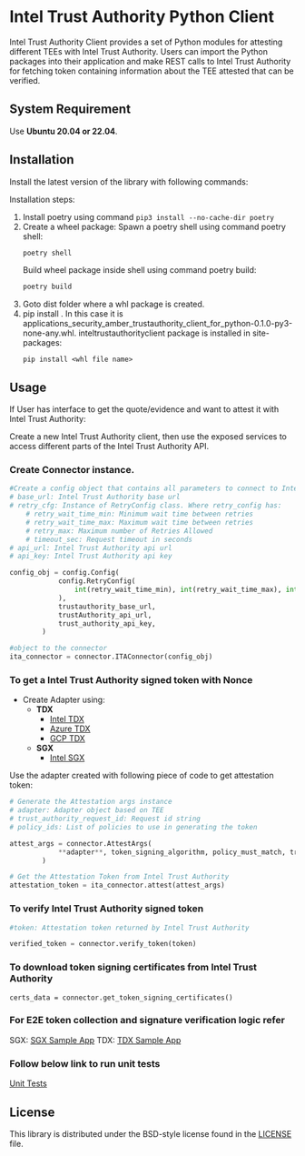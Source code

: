 # Intel Trust Authority Python Client 
Intel Trust Authority Client provides a set of Python modules for attesting different TEEs with Intel Trust Authority. Users can import the Python packages into their application and make REST calls to Intel Trust Authority for fetching token containing information about the TEE attested that can be verified.

## System Requirement

Use <b>Ubuntu 20.04 or 22.04</b>. 

## Installation
 
Install the latest version of the library with following commands:
 
Installation steps:
1) Install poetry using command `pip3 install --no-cache-dir poetry`
2) Create a wheel package:
    Spawn a poetry shell using command poetry shell:
    ```bash
    poetry shell
    ```
    Build wheel package inside shell using command poetry build:
    ```bash
    poetry build
    ```
3) Goto  dist folder where a whl package is created.
4) pip install <whl file name>. In this case it is applications_security_amber_trustauthority_client_for_python-0.1.0-py3-none-any.whl. inteltrustauthorityclient package is installed in site-packages:
    ```
    pip install <whl file name>
    ```

## Usage

If User has interface to get the quote/evidence and want to attest it with Intel Trust Authority:

Create a new Intel Trust Authority client, then use the exposed services to
access different parts of the Intel Trust Authority API.

### Create Connector instance.
```Python
#Create a config object that contains all parameters to connect to Intel Trust Authority and retry if there is 5XX error.
# base_url: Intel Trust Authority base url
# retry_cfg: Instance of RetryConfig class. Where retry_config has:
    # retry_wait_time_min: Minimum wait time between retries
    # retry_wait_time_max: Maximum wait time between retries
    # retry_max: Maximum number of Retries Allowed
    # timeout_sec: Request timeout in seconds
# api_url: Intel Trust Authority api url
# api_key: Intel Trust Authority api key

config_obj = config.Config(
            config.RetryConfig(
                int(retry_wait_time_min), int(retry_wait_time_max), int(retry_max), int(timeout_sec)
            ),
            trustauthority_base_url,
            trustAuthority_api_url,
            trust_authority_api_key,
        )

#object to the connector
ita_connector = connector.ITAConnector(config_obj)
```

### To get a Intel Trust Authority signed token with Nonce

- Create Adapter using:
    - **TDX**
        - [Intel TDX](./inteltrustauthorityclient/tdx/intel/README.md)
        - [Azure TDX](./inteltrustauthorityclient/tdx/azure/README.md)
        - [GCP TDX](./inteltrustauthorityclient/tdx/gcp/README.md)
    - **SGX**
        - [Intel SGX](./inteltrustauthorityclient/sgx/intel/README.md)


Use the adapter created with following piece of code to get attestation token:

```Python
# Generate the Attestation args instance
# adapter: Adapter object based on TEE
# trust_authority_request_id: Request id string
# policy_ids: List of policies to use in generating the token

attest_args = connector.AttestArgs(
            **adapter**, token_signing_algorithm, policy_must_match, trust_authority_request_id, policy_ids
        )

# Get the Attestation Token from Intel Trust Authority
attestation_token = ita_connector.attest(attest_args)
```

### To verify Intel Trust Authority signed token
```Python
#token: Attestation token returned by Intel Trust Authority

verified_token = connector.verify_token(token)
```

### To download token signing certificates from Intel Trust Authority
```
certs_data = connector.get_token_signing_certificates()
```

### For E2E token collection and signature verification logic refer
SGX: [SGX Sample App](./inteltrustauthorityclient/examples/sgx_sample_app/README.md)
TDX: [TDX Sample App](./inteltrustauthorityclient/examples/tdx_sample_app/README.md)


### Follow below link to run unit tests
[Unit Tests](./test/README.md) 

## License

This library is distributed under the BSD-style license found in the [LICENSE](./LICENSE)
file.
